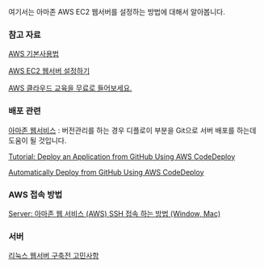 여기서는 아마존 AWS EC2 웹서버를 설정하는 방법에 대해서 알아봅니다. 

### 참고 자료

[AWS 기본사용법](https://opentutorials.org/course/608/3053)

[AWS EC2 웹서버 설정하기](http://eastsocial.co.kr/aws-ec2-web-dev-server-setting/)

[AWS 클라우드 교육을 무료로 들어보세요.](https://aws.amazon.com/ko/events/awsome-day/seoul-04/?sc_channel=psm&sc_campaign=sel_awsomeday_04&sc_publisher=+fb_ln+&sc_medium=em_&sc_content=event&sc_country=kr&sc_geo=apac&trkCampaign=sel_awsomeday_04&trk=psm_facebook&adbsc=social_20160202_57848106&adbid=1670853369838024&adbpl=fb&adbpr=1563378127252216)

### 배포 관련

[아마존 웹서비스](https://opentutorials.org/course/488/2616) : 버전관리를 하는 경우 디플로이 부분을 Git으로 서버 배포를 하는데 도움이 될 것입니다.

[Tutorial: Deploy an Application from GitHub Using AWS CodeDeploy](http://docs.aws.amazon.com/codedeploy/latest/userguide/github-integ-tutorial.html)

[Automatically Deploy from GitHub Using AWS CodeDeploy](https://aws.amazon.com/ko/blogs/devops/automatically-deploy-from-github-using-aws-codedeploy/)

### AWS 접속 방법

[Server: 아마존 웹 서비스 (AWS) SSH 접속 하는 방법 (Window, Mac)](http://lhh3520.tistory.com/288)

### 서버

[리눅스 웹서버 구축전 고민사항](http://webdir.tistory.com/111)